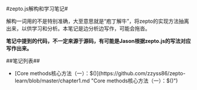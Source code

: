 #zepto.js解构和学习笔记#

解构一词用的不是特别准确，大至意思就是“庖丁解牛”，将zepto的实现方法抽离出来，以供学习和分析。本笔记是边分析边写作，可能会拖沓。

**笔记中提到的代码，不一定来源于源码，有可能是Jason根据zepto.js的写法对应写作出来。**

##笔记列表##

- [Core methods核心方法（一）：$()](https://github.com/zzyss86/zepto-learn/blob/master/chapter1.md "Core methods核心方法（一）：$()")